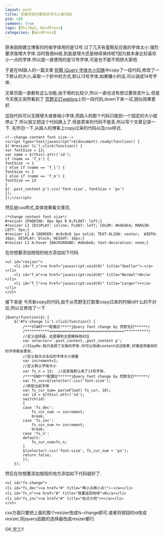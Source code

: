 ```yaml
--- 
layout: post
title: 文章页实时更改文字大小新代码
pid: 108
comment: true
tags: [PhilNa2, WordPress]
categories: [WordPress]
---
```

原来刚刚建立博客的时候字体用的是12号.过了几天有童鞋反应我的字体太小.强烈要求我增大字体.当时我很纠结,到底是增大还是继续保持呢?因为我本身比较喜欢小一点的字体.所以就一直使用的是12号字体,可是也不能不照顾大家吧.

于是在IM路人的一篇文章
[折腾 jQuery 字体大小切换](http://imluren.com/2011/01/jquery-change-font-size.html)中copy了一段代码,修改了一下默认的大小,采取一个折中的方式,默认13号字体,如果嫌小的话,可以调成14号字体.

文章页面一直都有这么功能,由于用的比较少,所以一直也没有想过要改变什么.但是今天我又突然看到了 [荒野无灯weblog](http://www.ihacklog.com/wordpress/wpskills/jquery-fontsize-change-script-for-wordpress.html)上的一段代码,down下来一试,貌似效果更好.

这段代码可以无限增大或者缩小字体,而路人的那个代码只能到一个固定的大小就停止了.所以我又把这个代码换上了.但是原来的代码不能丢.所以写个文章记录一下.
先怀旧一下,从路人的博客上copy过来的代码以及css样式.

    <!--change content font size-->
    <script type="text/javascript">$(document).ready(function() {
    $('#resizer li').click(function() {
    var fontSize = 13;
    var name = $(this).attr('id');
    if (name == 'f_s') {
    fontSize -= 1
    } else if (name == 'f_l') {
    fontSize += 1
    } else if (name == 'f_m') {
    fontSize == 13
    }
    $('.post_content p').css('font-size', fontSize + 'px')
    });
    });</script>
    
然后是css样式,具体效果看文章页,

    /*change content font size*/
    #resizer {PADDING: 0px 8px 0 0;FLOAT: left;}
    #resizer LI {DISPLAY: inline; FLOAT: left; COLOR: #b4b4b4; MARGIN-LEFT: 5px;}
    #resizer LI A {BORDER: #c8c8c8 1px solid; TEXT-ALIGN: center;  WIDTH: 16px; DISPLAY: block; HEIGHT: 16px;}
    #resizer LI A:hover {BACKGROUND: #ebebeb; text-decoration: none;}
    
在你想要添加按钮的地方添加如下代码

    <ul id="resizer">
        <li id="f_s"><a href="javascript:void(0)" title="Smaller">-</a></li>
        <li id="f_m"><a href="javascript:void(0)" title="Normal">N</a></li>
        <li id="f_l"><a href="javascript:void(0)" title="Larger">+</a></li>
    </ul>

接下来是 今天新copy的代码,由于从荒野无灯那里copy过来的时候id什么的不对应,所以又修改了一下

    jQuery(function($) {
        $('#fs-change li').click(function() {
            /***START***配置区*****jQuery font change by 荒野无灯******/
            /***********==================================***********/
            //定义选择器，这里要和主题模板相对应
            var selector='.post_content,.post_content p';
            //ISayMe:我只选择了文章的字体.你可以改成content试试效果,好像连带着侧栏的字体都会更改.
            //定义每次点击后的字体大小增量
            var increment=1;
            //定义默认字体大小
            var fs_n = 13;  //这里我默认用了13号字体.
            /****END***配置区******jQuery font change by 荒野无灯******/
            var fs_cur=$(selector).css('font-size');
            //获取当前字体
            var fs_cur_num= parseFloat( fs_cur, 10);
            var id = $(this).attr('id');
            switch(id)
            {
            case 'fs_dec':
                fs_cur_num -= increment;
                break;
            case 'fs_inc':
                fs_cur_num += increment;
                break;
            case 'fs_n':
            default:
                fs_cur_num=fs_n;
            }
            $(selector).css('font-size', fs_cur_num + 'px');
            return false;
            });
        });
        
然后在你想要添加按钮的地方添加如下代码就好了.

    <ul id="fs-change">
    <li id="fs_dec"><a href="#" title="再小点再小点!">-</a></li>
    <li id="fs_n"><a href="#" title="我要返回地球">N</a></li>
    <li id="fs_inc"><a href="#" title="给点力吧">+</a></li>
    </ul>
css方面只要把上面的那个resizer改成fs-change即可.或者将按钮的id改成resizer,将jquery函数的选择器改成resizer都行.

OK,完工!!
